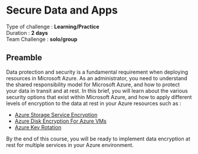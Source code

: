 
# Secure Data and Apps
Type of challenge : **Learning/Practice** <br />
Duration : **2 days** <br />
Team Challenge : **solo/group** <br />

## Preamble
Data protection and security is a fundamental requirement when deploying resources in Microsoft Azure. As an administrator, you need to understand the shared responsibility model for Microsoft Azure, and how to protect your data in transit and at rest.  In this brief, you will learn about the various security options that exist within Microsoft Azure, and how to apply different levels of encryption to the data at rest in your Azure resources such as :

- [Azure Storage Service Encryption](./Azure%20Storage%20Service%20Encryption/README.md)
- [Azure Disk Encryption For Azure VMs](./Azure%20Disk%20Encryption%20For%20Azure%20VMs/README.md)
- [Azure Key Rotation](./Azure%20Key%20Rotation/README.md)

  
By the end of this course, you will be ready to implement data encryption at rest for multiple services in your Azure environment.

